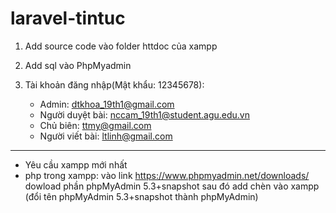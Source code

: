 # laravel-tintuc
1. Add source code vào folder httdoc của xampp
2. Add sql vào PhpMyadmin

3. Tài khoản đăng nhập(Mật khẩu: 12345678):
	- Admin: dtkhoa_19th1@gmail.com
	- Người duyệt bài: nccam_19th1@student.agu.edu.vn
 	- Chủ biên: ttmy@gmail.com
	- Người viết bài: ltlinh@gmail.com


****
 - Yêu cầu xampp mới nhất
 - php trong xampp: vào link https://www.phpmyadmin.net/downloads/ dowload phần phpMyAdmin 5.3+snapshot sau đó add chèn vào xampp
 (đổi tên phpMyAdmin 5.3+snapshot thành phpMyAdmin)
